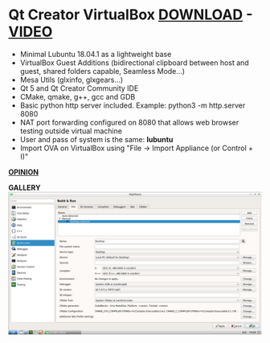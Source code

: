 # Qt Creator VirtualBox [DOWNLOAD](https://github.com/Virtual-Machines/Qt-Creator-VirtualBox/releases/download/latest/QtCreator.ova) - [VIDEO](https://www.youtube.com/watch?v=-L6Gbl3Feng)

- Minimal Lubuntu 18.04.1 as a lightweight base
- VirtualBox Guest Additions (bidirectional clipboard between host and guest, shared folders capable, Seamless Mode...)
- Mesa Utils (glxinfo, glxgears...)
- Qt 5 and Qt Creator Community IDE
- CMake, qmake, g++, gcc and GDB
- Basic python http server included. Example: python3 -m http.server 8080
- NAT port forwarding configured on 8080 that allows web browser testing outside virtual machine
- User and pass of system is the same: **lubuntu**
- Import OVA on VirtualBox using "File -> Import Appliance (or Control + I)"

[**OPINION**](https://docs.google.com/forms/d/e/1FAIpQLSeOzXN-TMbwxt_k3jHCQjwoEbP9o5nP6wJeJFa0_w0exYjTnw/viewform?usp=sf_link)

**GALLERY**
![Qt Creator](https://raw.githubusercontent.com/Virtual-Machines/Qt-Creator-VirtualBox/master/qtCreator.png)
